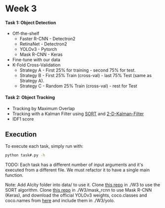 # Week 3

#### Task 1: Object Detection
+ Off-the-shelf
   + Faster R-CNN - Detectron2
   + RetinaNet - Detectron2
   + YOLOv3 - Pytorch
   + Mask R-CNN - Keras
+ Fine-tune with our data
+ K-Fold Cross-Validation
   + Strategy A - First 25% for training - second 75% for test.
   + Strategy B - First 25% Train (cross-val) - last 75% Test (same as Strategy A).
   + Strategy C - Random 25% Train (cross-val) - rest for Test

#### Task 2: Object Tracking
+ Tracking by Maximum Overlap
+ Tracking with a Kalman Filter using [SORT](https://github.com/abewley/sort) and [2-D-Kalman-Filter](https://github.com/RahmadSadli/2-D-Kalman-Filter)
+ IDF1 score


## Execution
 
To execute each task, simply run with:

```bash
python task#.py -h
```

TODO: Each task has a different number of input arguments and it's executed from a different file. We must refactor it to have a single main function.

Note: Add AIcity folder into data/ to use it. Clone [this repo](https://github.com/abewley/sort) in ./W3 to use the SORT algorithm. Clone [this repo](https://github.com/matterport/Mask_RCNN) in ./W3/mask_rcnn to use Mask R-CNN (Keras), and download the official YOLOv3 weights, coco.classes and coco.names from [here](https://pjreddie.com/darknet/yolo/) and include them in ./W3/yolo.
